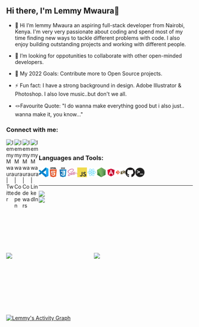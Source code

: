 ## Hi there, I'm Lemmy Mwaura👋 

- 🌱 Hi I’m lemmy Mwaura an aspiring full-stack developer from Nairobi, Kenya. I'm very very passionate about coding and spend most of my time finding new ways to tackle different problems with code. I also enjoy building outstanding projects and working with different people.

- 👯 I’m looking for oppotunities to collaborate with other open-minded developers. 
- 🥅 My 2022 Goals: Contribute more to Open Source projects.
- ⚡ Fun fact: I have a strong background in design. Adobe Illustrator & Photoshop. I also love music..but don't we all.
- 🪢Favourite Quote: "I do wanna make everything good but i also just.. wanna make it, you know..."
### Connect with me:

[<img align="left" alt="lemmyMwaura | Twitter" width="22px" src="https://cdn.jsdelivr.net/npm/simple-icons@v3/icons/twitter.svg" />][twitter]
[<img align="left" alt="lemmyMwaura | Codepen" width="22px" src="https://cdn.jsdelivr.net/npm/simple-icons@v3/icons/codepen.svg" />][codepen]
[<img align="left" alt="lemmyMwaura | Codewars" width="22px" src="https://cdn.jsdelivr.net/npm/simple-icons@v3/icons/codewars.svg" />][codewars]
[<img align="left" alt="lemmyMwaura | LinkedIn" width="22px" src="https://cdn.jsdelivr.net/npm/simple-icons@v3/icons/linkedin.svg" />][linkedin]


<br />

### Languages and Tools:

[<img align="left" alt="Visual Studio Code" width="26px" src="https://raw.githubusercontent.com/github/explore/80688e429a7d4ef2fca1e82350fe8e3517d3494d/topics/visual-studio-code/visual-studio-code.png" />][home]
[<img align="left" alt="HTML5" width="26px" src="https://raw.githubusercontent.com/github/explore/80688e429a7d4ef2fca1e82350fe8e3517d3494d/topics/html/html.png" />][home]
[<img align="left" alt="CSS3" width="26px" src="https://raw.githubusercontent.com/github/explore/80688e429a7d4ef2fca1e82350fe8e3517d3494d/topics/css/css.png" />][home]
[<img align="left" alt="Sass" width="26px" src="https://raw.githubusercontent.com/github/explore/80688e429a7d4ef2fca1e82350fe8e3517d3494d/topics/sass/sass.png" />][home]
[<img align="left" alt="JavaScript" width="26px" src="https://raw.githubusercontent.com/github/explore/80688e429a7d4ef2fca1e82350fe8e3517d3494d/topics/javascript/javascript.png" />][home]
[<img align="left" alt="React" width="26px" src="https://raw.githubusercontent.com/github/explore/80688e429a7d4ef2fca1e82350fe8e3517d3494d/topics/react/react.png" />][home]
[<img align="left" alt="Node.js" width="26px" src="https://raw.githubusercontent.com/github/explore/80688e429a7d4ef2fca1e82350fe8e3517d3494d/topics/nodejs/nodejs.png" />][home]
[<img align="left" alt="Angular" width="26px" src="https://raw.githubusercontent.com/github/explore/80688e429a7d4ef2fca1e82350fe8e3517d3494d/topics/angular/angular.png" />][home]
[<img align="left" alt="Git" width="26px" src="https://raw.githubusercontent.com/github/explore/80688e429a7d4ef2fca1e82350fe8e3517d3494d/topics/git/git.png" />][home]
[<img align="left" alt="GitHub" width="26px" src="https://raw.githubusercontent.com/github/explore/78df643247d429f6cc873026c0622819ad797942/topics/github/github.png" />][home]
[<img align="left" alt="Terminal" width="26px" src="https://raw.githubusercontent.com/github/explore/80688e429a7d4ef2fca1e82350fe8e3517d3494d/topics/terminal/terminal.png" />][home]

<br />
<br />

---

<div>
<img align="left" width="47%" src="https://github-readme-stats.vercel.app/api?username=lemmymwaura&show_icons=true&theme=radical">

<img align="left" width="47%" src="http://github-readme-streak-stats.herokuapp.com?user=lemmymwaura&theme=radical&date_format=M%20j%5B%2C%20Y%5D">
</div>

<br><br><br><br><br><br><br><br><br>

<div>
<img align="left" width="47%" src="https://github-readme-stats.vercel.app/api/top-langs/?username=lemmymwaura&layout=compact">

<img align="left" width="47%" src="https://github-readme-stats.vercel.app/api/wakatime?username=lemmymwaura">
</div>

<br><br><br><br><br><br><br><br><br>

<a href="https://github.com/ashutosh00710/github-readme-activity-graph"><img alt="Lemmy's Activity Graph" src="https://denvercoder1-activity-graph.herokuapp.com/graph/?username=lemmymwaura&bg_color=1F222E&color=F8D866&line=F85D7F&point=FFFFFF&hide_border=true" /></a>

[twitter]: https://#
[linkedin]: https://#
[home]: https://#
[codepen]: https://codepen.io/lemmymwaura
[codewars]: https://www.codewars.com/users/LemmyMwaura
